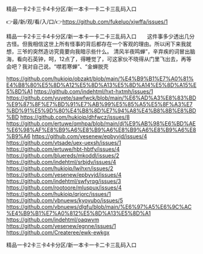 精品一卡2卡三卡4卡分区/新一本卡一卡二卡三乱码入口

👉最/新/观/看/入/口/👉https://github.com/fukeluo/xjwffa/issues/1

精品一卡2卡三卡4卡分区/新一本卡一卡二卡三乱码入口　　这件事多少透出几分古怪。但我相信这世上所有怪事的背后都存在一个客观的理由。所以闲下来我就想，三爷的突然造访究竟要向我暗示些什么。
清风半夜鸣蝉”，辛弃疾的词冒出脑海，看向石英钟，呵，12点了，得睡觉了，可这家伙不晓得从门里飞出去，再等会吧？我对自己说。“噤若寒蝉”、“金蝉脱壳


https://github.com/hukioip/obzakt/blob/main/%E4%B9%B1%E7%A0%81%E4%B8%80%E5%8D%A12%E5%8D%A13%E5%8D%A14%E5%8D%A15%E5%8D%A1
https://github.com/indehtml/hxt-hxtmh/issues/1
https://github.com/yuyete/sawfwck/blob/main/%E6%AD%A3%E8%83%BD%E9%87%8F%E7%BD%91%E7%AB%99%E5%85%A5%E5%8F%A3%E7%BD%91%E5%9D%80%E4%B8%8D%E7%94%A8%E4%B8%8B%E8%BD%BD
https://github.com/hukioip/dhfwcz/issues/8
https://github.com/ertuwe/qmhpa/blob/main/dj%E9%AB%98%E6%BD%AE%E6%98%AF%E8%B9%A6%E8%B9%A6%E8%B9%A6%E8%B9%A6%E8%B9%A6
https://github.com/yesenew/epbyvjd/issues/4
https://github.com/vtsade/uex-uexsh/issues/1
https://github.com/ertuwe/hbt-hbtfy/issues/4
https://github.com/bluereds/mkoddl/issues/2
https://github.com/indehtml/srbjdv/issues/4
https://github.com/hukioip/lwihxn/issues/2
https://github.com/yesenew/epbyvjd/issues/4
https://github.com/indehtml/swfyrqg/issues/3
https://github.com/rootoore/mluspux/issues/4
https://github.com/hukioip/qrjorc/issues/1
https://github.com/vbnuews/kyovubo/issues/5
https://github.com/vbnuews/dlgfu/blob/main/%E6%97%A5%E6%9C%AC%E4%B9%B1%E7%A0%812%E5%8D%A13%E5%8D%A1
https://github.com/indehtml/oaqwvm
https://github.com/yesenew/egnne/issues/1
https://github.com/Createree/ewk-ewkgx

精品一卡2卡三卡4卡分区/新一本卡一卡二卡三乱码入口
